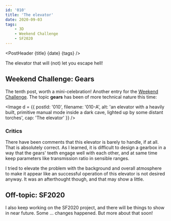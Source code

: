 ```yaml
---
id: '010'
title: 'The elevator'
date: 2020-09-03
tags:
    - 3D
    - Weekend Challenge
    - SF2020
---
```




<script>
    import Image from '$lib/Image.svelte'
	import PostHeader from '$lib/PostHeader.svelte'
</script>



<PostHeader {title} {date} {tags} />

The elevator that will (not) let you escape hell!

## Weekend Challenge: Gears

The tenth post, worth a mini-celebration! Another entry for the <a href="https://blenderartists.org/c/contests/weekend-challenge/25" target="_blank" rel="noopener noreferrer">Weekend Challenge</a>. The topic **gears** has been of more technical nature this time:

<Image d = {{ postId: '010', filename: '010-A',
	alt: 'an elevator with a heavily built, primitive manual mode inside a dark cave, lighted up by some distant torches',
	cap: 'The elevator'
}} />

### Critics

There have been comments that this elevator is barely to handle, if at all. That is absolutely correct. As I learned, it is difficult to design a gearbox in a way that the gears' teeth engage well with each other, and at same time keep parameters like transmission ratio in sensible ranges.

I tried to elevate the problem with the background and overall atmosphere to make it appear like an successful operation of this elevator is not desired anyway. It was an afterthought though, and that may show a little.

## Off-topic: SF2020

I also keep working on the SF2020 project, and there will be things to show in near future. Some ... changes happened. But more about that soon!